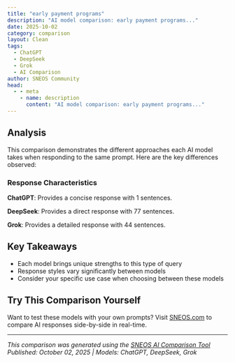 ```yaml
---
title: "early payment programs"
description: "AI model comparison: early payment programs..."
date: 2025-10-02
category: comparison
layout: Clean
tags:
  - ChatGPT
  - DeepSeek
  - Grok
  - AI Comparison
author: SNEOS Community
head:
  - - meta
    - name: description
      content: "AI model comparison: early payment programs..."
---
```


<ChatComparison
  title="early payment programs"
  prompt="early payment programs"
  :responses='{
    "ChatGPT": "Error calling OpenAI API.",
    "DeepSeek": "Of course. This is a fantastic topic. \u0022Early payment programs\u0022 is a broad term that refers to systems where a company (the \u0022payer\u0022) offers to pay its suppliers or employees earlier than the standard payment terms in exchange for a small discount or fee.\n\nThey are essentially a form of supply chain finance or working capital management.\n\nLet\u0027s break it down into the two main categories and then discuss the pros and cons.\n\n---\n\n### 1. Supplier/Vendor Early Payment Programs\n\nThis is the most common context. A large company (e.g., Walmart, Apple) offers its smaller suppliers the option to get paid immediately instead of waiting 30, 60, or 90 days.\n\n**How it typically works:**\n\n1.  **Standard Process:** A supplier submits an invoice with Net-60 terms.\n2.  **Approval:** The buyer approves the invoice for payment on day 60.\n3.  **The Offer:** A third-party financing partner (like C2FO, Taulia, or PrimeRevenue) or the buyer\u0027s own platform notifies the supplier: \u0022We will pay this $10,000 invoice *today* if you accept a small discount.\u0022\n4.  **Supplier\u0027s Choice:** The supplier agrees to the discount (e.g., 1-2%). They receive $9,800 today instead of $10,000 in 60 days.\n5.  **Settlement:** The financing partner pays the supplier immediately. On the original due date (day 60), the buyer pays the full $10,000 to the financing partner.\n\n**Key Players:**\n*   **Buyer (Large Company):** The entity that owes the money.\n*   **Supplier (Small Business):** The entity waiting to be paid.\n*   **Fintech/Financing Partner:** The intermediary that provides the upfront capital (optional, as some large companies fund it themselves).\n\n---\n\n### 2. Employee Early Wage Access (EWA) Programs\n\nAlso known as \u0022earned wage access\u0022 or \u0022on-demand pay,\u0022 this allows employees to access their already-earned wages before the official payday.\n\n**How it typically works:**\n\n1.  **Earning Wages:** An employee works and accrues wages throughout the pay period.\n2.  **Request for Access:** The employee needs cash before payday. They use an app (like DailyPay, Earnin, or Dave) linked to their employer\u0027s payroll system.\n3.  **Withdrawal:** The employee can withdraw a portion of their earned, but not yet paid, wages (e.g., up to 50% or a fixed dollar amount).\n4.  **Fee/Discount:** The EWA provider may charge a small fee (e.g., $1-$5 per transaction), request an optional \u0022tip,\u0022 or offer it as a free benefit funded by the employer.\n5.  **Payday Reconciliation:** On the official payday, the employee receives their remaining net pay, minus the amount they already withdrew.\n\n---\n\n### Benefits and Drawbacks\n\n#### For Suppliers (in Early Invoice Payment Programs)\n\n| Benefits | Drawbacks |\n| :--- | :--- |\n| **Improved Cash Flow:** The #1 benefit. Turns accounts receivable into immediate cash. | **Cost:** The discount is a cost of capital. It reduces profit margins on that invoice. |\n| **Reduces Need for Debt:** Avoids taking out high-interest business loans or using credit lines. | **Complexity:** Can be confusing to navigate different platforms and offers. |\n| **Predictability:** Provides certainty of payment and helps with financial planning. | **Dependency:** May become reliant on the program if the buyer\u0027s payment terms are excessively long. |\n| **Strengthens Buyer Relationship:** Can be seen as a valuable service from the large client. | |\n\n#### For Buyers (Large Companies)\n\n| Benefits | Drawbacks |\n| :--- | :--- |\n| **Strengthens Supply Chain:** Healthier suppliers are more reliable and innovative. | **Administrative Overhead:** Requires integration with AP systems and managing the program. |\n| **Improves Financial Metrics:** Can extend their own Days Payable Outstanding (DPO) without harming suppliers. | **Cost of Program:** May need to pay fees to the fintech partner or fund the program internally. |\n| **Earns a Return:** If self-funded, the discount they take is a risk-free return on cash. | **Supplier Backlash:** Can be perceived as profiting from their own slow payment terms. |\n\n#### For Employees (in Early Wage Access)\n\n| Benefits | Drawbacks |\n| :--- | --- |\n| **Financial Wellness:** Avoids costly payday loans or overdraft fees for emergency cash needs. | **Fees Add Up:** Small transaction fees can become significant if used frequently. |\n| **Reduces Stress:** Provides a safety net for unexpected expenses. | **Potential for Poor Habits:** Could enable a cycle of living paycheck-to-paycheck without building savings. |\n| **Increased Loyalty:** Often seen as a valuable employee benefit. | **Data Privacy:** Requires sharing financial data with a third-party app. |\n\n#### For Employers (Offering EWA)\n\n| Benefits | Drawbacks |\n| :--- | :--- |\n| **Powerful Recruitment \u0026 Retention Tool:** A highly attractive benefit, especially for hourly workers. | **Integration Cost \u0026 Effort:** Must integrate the EWA platform with payroll and HR systems. |\n| **Increased Productivity:** Financially stressed employees are less productive. | **Potential Liability:** Needs careful vetting of the EWA partner to ensure fair practices. |\n\n---\n\n### Key Considerations\n\n*   **Is it a Loan?** For EWA, this is a critical distinction. Reputable programs frame it as \u0022access to earned wages,\u0022 not a loan, so there\u0027s no debt or credit check.\n*   **The True Cost:** Suppliers and employees must calculate the **Annual Percentage Rate (APR)** or equivalent cost. A 2% discount for getting paid 60 days early is a much higher annualized rate than it seems.\n*   **The Underlying Problem:** These programs can sometimes be a \u0022band-aid\u0022 solution for deeper issues, such as **excessively long payment terms** from large corporations or **insufficient wages** for employees.\n\nIn summary, early payment programs are powerful financial tools that can optimize working capital and provide liquidity. However, their value depends entirely on the cost, the alternatives available, and whether they are used strategically rather than as a necessity driven by poor underlying financial practices.",
    "Grok": "Early payment programs, also known as early payment discounts ordynamic discounting, are initiatives offered by businesses to encourage their customers or clients (typically other businesses) to pay their invoices before the due date. These programs are often used in B2B (business-to-business) transactions to improve cash flow, reduce the risk of late payments, and strengthen supplier-buyer relationships. Here\u0027s a detailed overview of early payment programs, including their mechanics, benefits, and considerations:\n\n### How Early Payment Programs Work\n1. **Discount Offer**: A supplier offers a discount to the buyer if the invoice is paid before the standard payment terms (e.g., Net 30 or Net 60). A common structure is \u00222/10, Net 30,\u0022 which means the buyer gets a 2% discount if they pay within 10 days; otherwise, the full amount is due in 30 days.\n2. **Dynamic Discounting**: In some cases, the discount varies based on how early the payment is made. For example, paying 20 days early might yield a larger discount than paying 5 days early.\n3. **Technology Platforms**: Many companies use supply chain finance platforms or software to automate early payment programs, allowing buyers to select which invoices to pay early and see the associated discounts in real-time.\n\n### Benefits of Early Payment Programs\n#### For Suppliers (Sellers):\n- **Improved Cash Flow**: Receiving payments earlier helps suppliers manage their working capital more effectively, reducing the need for costly loans or credit.\n- **Reduced Risk of Late Payments**: Encouraging early payments minimizes the chances of delays or defaults.\n- **Strengthened Relationships**: Offering discounts can build trust and loyalty with buyers, fostering long-term partnerships.\n\n#### For Buyers:\n- **Cost Savings**: Buyers benefit from discounts, which can improve their profit margins or reduce operational costs.\n- **Better Financial Planning**: Early payment programs allow buyers to optimize their cash management by deciding when to take advantage of discounts.\n- **Improved Supplier Relationships**: Paying early can position buyers as reliable partners, potentially leading to better terms or priority service.\n\n#### For Both Parties:\n- **Efficiency through Automation**: Technology-driven early payment programs reduce manual processes, paperwork, and payment disputes.\n- **Enhanced Supply Chain Stability**: Stronger financial health on both sides contributes to a more resilient supply chain.\n\n### Types of Early Payment Programs\n1. **Static Discounting**: A fixed discount rate for paying within a specific timeframe (e.g., 2% off for payment within 10 days).\n2. **Dynamic Discounting**: Discounts adjust based on the timing of payment, often facilitated by software that calculates savings in real-time.\n3. **Supply Chain Financing**: A third-party financer (e.g., a bank) pays the supplier early on behalf of the buyer, while the buyer repays the financer at a later date, often at a lower cost than traditional loans.\n\n### Considerations and Challenges\n- **Cost to Suppliers**: Offering discounts reduces the revenue per invoice, so suppliers must weigh the benefits of faster cash flow against the cost of the discount.\n- **Buyer Cash Constraints**: Not all buyers have the liquidity to pay early, even with a discount, which may limit participation.\n- **Administrative Burden**: Without automation, managing early payment programs can be complex and time-consuming.\n- **Negotiation Dynamics**: Discounts and terms need to be mutually beneficial; otherwise, they could strain relationships if perceived as unfair.\n- **Technology Adoption**: Both parties often need to adopt compatible systems or platforms to streamline the process, which may involve upfront costs or training.\n\n### Examples of Early Payment Program Structures\n- **2/10, Net 30**: 2% discount if paid within 10 days; otherwise, full payment due in 30 days.\n- **1/15, Net 45**: 1% discount if paid within 15 days; otherwise, full payment due in 45 days.\n- **Dynamic Discounting Example**: A sliding scale where a buyer gets a 3% discount for paying 20 days early, 2% for 15 days early, and 1% for 10 days early.\n\n### Use Cases\nEarly payment programs are widely used in industries like manufacturing, retail, construction, and logistics, where supply chains are complex, and cash flow management is critical. Large corporations often implement these programs to support smaller suppliers who may struggle with long payment terms, while small businesses may use them to attract prompt payments from clients.\n\n### Conclusion\nEarly payment programs are a win-win strategy when implemented effectively, benefiting both suppliers and buyers through improved cash flow, cost savings, and stronger partnerships. However, success depends on clear communication, fair terms, and often the integration of technology to simplify the process. Businesses considering such programs should evaluate their financial position, negotiate mutually beneficial terms, and explore software solutions to manage the program efficiently.\n\nIf you\u0027re looking for specific tools, case studies, or advice on setting up an early payment program, let me know!"
  }'
  published-date="11:36"
/>

## Analysis

This comparison demonstrates the different approaches each AI model takes when responding to the same prompt. Here are the key differences observed:

### Response Characteristics

**ChatGPT**: Provides a concise response with 1 sentences. 

**DeepSeek**: Provides a direct response with 77 sentences. 

**Grok**: Provides a detailed response with 44 sentences. 

## Key Takeaways

- Each model brings unique strengths to this type of query
- Response styles vary significantly between models
- Consider your specific use case when choosing between these models

## Try This Comparison Yourself

Want to test these models with your own prompts? Visit [SNEOS.com](https://sneos.com) to compare AI responses side-by-side in real-time.

---

*This comparison was generated using the [SNEOS AI Comparison Tool](https://sneos.com)*
*Published: October 02, 2025 | Models: ChatGPT, DeepSeek, Grok*
